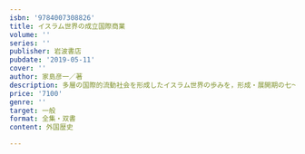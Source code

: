 ```yaml
---
isbn: '9784007308826'
title: イスラム世界の成立国際商業
volume: ''
series: ''
publisher: 岩波書店
pubdate: '2019-05-11'
cover: ''
author: 家島彦一／著
description: 多層の国際的流動社会を形成したイスラム世界の歩みを，形成・展開期の七～一〇世紀を中心に考察する．
price: '7100'
genre: ''
target: 一般
format: 全集・双書
content: 外国歴史

---
```


